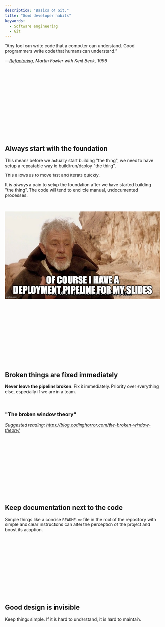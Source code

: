 ```yaml
---
description: "Basics of Git."
title: "Good developer habits"
keywords:
  - Software engineering
  - Git
---
```


“Any fool can write code that a computer can understand. Good programmers write code that humans can understand.”

—_[Refactoring](https://martinfowler.com/books/refactoring.html "Refactoring: Improving the Design of Existing Code"), Martin Fowler with Kent Beck, 1996_

</br>
</br>
</br>
</br>
</br>
</br>
</br>
</br>
</br>
</br>
</br>
</br>
</br>

## Always start with the foundation

This means before we actually start building "the thing", we need to have setup a repeatable way to build/run/deploy "the thing".

This allows us to move fast and iterate quickly.

It is *always* a pain to setup the foundation after we have started building "the thing". The code will tend to encircle manual, undocumented processes.

</br>

![Docs build pipeline](../../images/lessons/build-pipeline-for-docs.png)

</br>
</br>
</br>
</br>
</br>
</br>
</br>
</br>
</br>
</br>
</br>

## Broken things are fixed immediately

**Never leave the pipeline broken**. Fix it immediately. Priority over everything else, especially if we are in a team.

</br>

### "The broken window theory"

*Suggested reading: https://blog.codinghorror.com/the-broken-window-theory/*

</br>
</br>
</br>
</br>
</br>
</br>
</br>
</br>
</br>
</br>
</br>

## Keep documentation next to the code

Simple things like a concise `README.md` file in the root of the repository with simple and clear instructions can alter the perception of the project and boost its adoption.

</br>
</br>
</br>
</br>
</br>
</br>
</br>
</br>
</br>
</br>
</br>

## Good design is invisible

Keep things simple. If it is hard to understand, it is hard to maintain.

</br>
</br>
